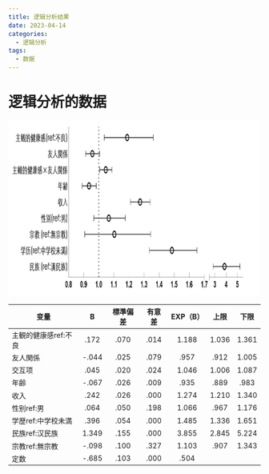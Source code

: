 ```yaml
---
title: 逻辑分析结果
date: 2023-04-14
categories:
  - 逻辑分析
tags:
  - 数据
---
```


# 逻辑分析的数据

<img src="/images/230414.png" alt="image description" width="500" height="350">

| 变量                   | B     | 標準偏差 | 有意差 | EXP（B） | 上限  | 下限  |
| ---------------------- | :---: | :------: | :----: | :------: | :---: | :---: |
| 主観的健康感ref:不良 | .172  |  .070   |  .014  |  1.188   | 1.036 | 1.361 |
| 友人関係           | -.044 |  .025   |  .079  |  .957    | .912  | 1.005 |
| 交互项             | .045  |  .020   |  .024  |  1.046   | 1.006 | 1.087 |
| 年齢                | -.067 |  .026   |  .009  |  .935    | .889  | .983  |
| 收入                | .242  |  .026   |  .000  |  1.274   | 1.210 | 1.340 |
| 性别ref:男          | .064  |  .050   |  .198  |  1.066   | .967  | 1.176 |
| 学歴ref:中学校未満   | .396  |  .054   |  .000  |  1.485   | 1.336 | 1.651 |
| 民族ref:汉民族       | 1.349 |  .155   |  .000  |  3.855   | 2.845 | 5.224 |
| 宗教ref:無宗教       | -.098 |  .100   |  .327  |  1.103   | .907  | 1.343 |
| 定数                 | -.685 |  .103   |  .000  |  .504    |       |       |
